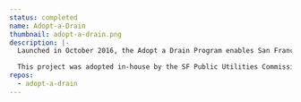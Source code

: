 ```yaml
---
status: completed
name: Adopt-a-Drain
thumbnail: adopt-a-drain.png
description: |-
  Launched in October 2016, the Adopt a Drain Program enables San Francisco residents to "adopt" one of the City's 25,000 storm drains, keeping it free of debris. While helping to reduce localized flooding, the program also fosters community engagement by encouraging San Franciscans to take an active role in improving their neighborhood. Sign up and adopt a drain!

  This project was adopted in-house by the SF Public Utilities Commission but could still use your contributions!
repos:
  - adopt-a-drain
---
```


